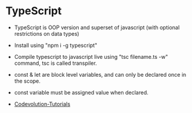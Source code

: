 # TypeScript

* TypeScript is OOP version and superset of javascript (with optional restrictions on data types)

* Install using "npm i -g typescript"
* Compile typescript to javascript live using "tsc filename.ts -w" command, tsc is called transpiler.

* const & let are block level variables, and can only be declared once in the scope.
* const variable must be assigned value when declared.

* [Codevolution-Tutorials](https://github.com/gopinav/TypeScript-Tutorial/blob/master/Code/main.ts)
